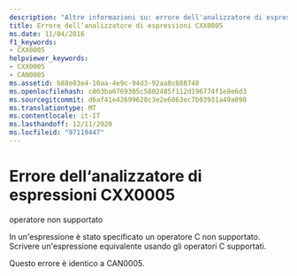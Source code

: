 ```yaml
---
description: "Altre informazioni su: errore dell'analizzatore di espressioni CXX0005"
title: Errore dell‘analizzatore di espressioni CXX0005
ms.date: 11/04/2016
f1_keywords:
- CXX0005
helpviewer_keywords:
- CXX0005
- CAN0005
ms.assetid: b88e83e4-10aa-4e9c-94d3-92aa8c688748
ms.openlocfilehash: c003ba6769305c5802485f112d196774f1e8e6d3
ms.sourcegitcommit: d6af41e42699628c3e2e6063ec7b03931a49a098
ms.translationtype: MT
ms.contentlocale: it-IT
ms.lasthandoff: 12/11/2020
ms.locfileid: "97119447"
---
```

# <a name="expression-evaluator-error-cxx0005"></a>Errore dell‘analizzatore di espressioni CXX0005

operatore non supportato

In un'espressione è stato specificato un operatore C non supportato. Scrivere un'espressione equivalente usando gli operatori C supportati.

Questo errore è identico a CAN0005.

